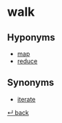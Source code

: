 # walk

## Hyponyms

  - [map](map.md)
  - [reduce](reduce.md)

## Synonyms

  - [iterate](iterate.md)

[↵ back](README.md)
